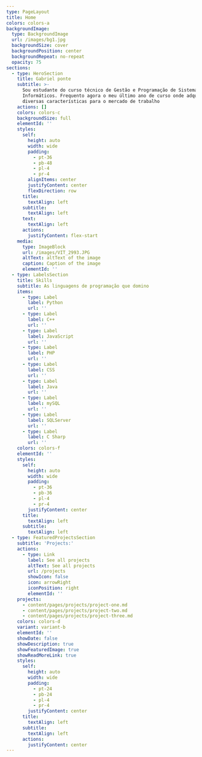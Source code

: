 ```yaml
---
type: PageLayout
title: Home
colors: colors-a
backgroundImage:
  type: BackgroundImage
  url: /images/bg1.jpg
  backgroundSize: cover
  backgroundPosition: center
  backgroundRepeat: no-repeat
  opacity: 75
sections:
  - type: HeroSection
    title: Gabriel ponte
    subtitle: >-
      Sou estudante do curso técnico de Gestão e Programação de Sistemas
      Informáticos. Frequento agora o meu último ano de curso onde adquiri
      diversas características para o mercado de trabalho
    actions: []
    colors: colors-c
    backgroundSize: full
    elementId: ''
    styles:
      self:
        height: auto
        width: wide
        padding:
          - pt-36
          - pb-48
          - pl-4
          - pr-4
        alignItems: center
        justifyContent: center
        flexDirection: row
      title:
        textAlign: left
      subtitle:
        textAlign: left
      text:
        textAlign: left
      actions:
        justifyContent: flex-start
    media:
      type: ImageBlock
      url: /images/VIT_2993.JPG
      altText: altText of the image
      caption: Caption of the image
      elementId: ''
  - type: LabelsSection
    title: Skills
    subtitle: As linguagens de programação que domino
    items:
      - type: Label
        label: Python
        url: ''
      - type: Label
        label: C++
        url: ''
      - type: Label
        label: JavaScript
        url: ''
      - type: Label
        label: PHP
        url: ''
      - type: Label
        label: CSS
        url: ''
      - type: Label
        label: Java
        url: ''
      - type: Label
        label: mySQL
        url: ''
      - type: Label
        label: SQLServer
        url: ''
      - type: Label
        label: C Sharp
        url: ''
    colors: colors-f
    elementId: ''
    styles:
      self:
        height: auto
        width: wide
        padding:
          - pt-36
          - pb-36
          - pl-4
          - pr-4
        justifyContent: center
      title:
        textAlign: left
      subtitle:
        textAlign: left
  - type: FeaturedProjectsSection
    subtitle: 'Projects:'
    actions:
      - type: Link
        label: See all projects
        altText: See all projects
        url: /projects
        showIcon: false
        icon: arrowRight
        iconPosition: right
        elementId: ''
    projects:
      - content/pages/projects/project-one.md
      - content/pages/projects/project-two.md
      - content/pages/projects/project-three.md
    colors: colors-d
    variant: variant-b
    elementId: ''
    showDate: false
    showDescription: true
    showFeaturedImage: true
    showReadMoreLink: true
    styles:
      self:
        height: auto
        width: wide
        padding:
          - pt-24
          - pb-24
          - pl-4
          - pr-4
        justifyContent: center
      title:
        textAlign: left
      subtitle:
        textAlign: left
      actions:
        justifyContent: center
---
```

